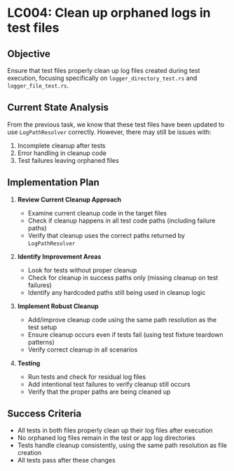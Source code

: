 # LC004: Clean up orphaned logs in test files

## Objective
Ensure that test files properly clean up log files created during test execution, focusing specifically on `logger_directory_test.rs` and `logger_file_test.rs`.

## Current State Analysis
From the previous task, we know that these test files have been updated to use `LogPathResolver` correctly. However, there may still be issues with:
1. Incomplete cleanup after tests
2. Error handling in cleanup code
3. Test failures leaving orphaned files

## Implementation Plan

1. **Review Current Cleanup Approach**
   - Examine current cleanup code in the target files
   - Check if cleanup happens in all test code paths (including failure paths)
   - Verify that cleanup uses the correct paths returned by `LogPathResolver`

2. **Identify Improvement Areas**
   - Look for tests without proper cleanup
   - Check for cleanup in success paths only (missing cleanup on test failures)
   - Identify any hardcoded paths still being used in cleanup logic

3. **Implement Robust Cleanup**
   - Add/improve cleanup code using the same path resolution as the test setup
   - Ensure cleanup occurs even if tests fail (using test fixture teardown patterns)
   - Verify correct cleanup in all scenarios

4. **Testing**
   - Run tests and check for residual log files
   - Add intentional test failures to verify cleanup still occurs
   - Verify that the proper paths are being cleaned up

## Success Criteria
- All tests in both files properly clean up their log files after execution
- No orphaned log files remain in the test or app log directories
- Tests handle cleanup consistently, using the same path resolution as file creation
- All tests pass after these changes